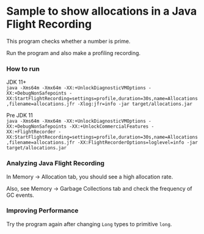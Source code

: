 Sample to show allocations in a Java Flight Recording
=====================================================

This program checks whether a number is prime.

Run the program and also make a profiling recording.

### How to run
JDK 11+  
`java -Xms64m -Xmx64m -XX:+UnlockDiagnosticVMOptions -XX:+DebugNonSafepoints -XX:StartFlightRecording=settings=profile,duration=30s,name=Allocations,filename=allocations.jfr -Xlog:jfr=info -jar target/allocations.jar`

Pre JDK 11  
`java -Xms64m -Xmx64m -XX:+UnlockDiagnosticVMOptions -XX:+DebugNonSafepoints -XX:+UnlockCommercialFeatures -XX:+FlightRecorder -XX:StartFlightRecording=settings=profile,duration=30s,name=Allocations,filename=allocations.jfr -XX:FlightRecorderOptions=loglevel=info -jar target/allocations.jar`

### Analyzing Java Flight Recording

In Memory -> Allocation tab, you should see a high allocation rate.

Also, see Memory -> Garbage Collections tab and check the frequency of GC events.

### Improving Performance

Try the program again after changing `Long` types to primitive `long`.
